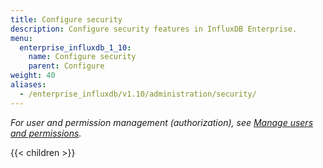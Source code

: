 ```yaml
---
title: Configure security
description: Configure security features in InfluxDB Enterprise.
menu:
  enterprise_influxdb_1_10:
    name: Configure security
    parent: Configure
weight: 40
aliases:
  - /enterprise_influxdb/v1.10/administration/security/
---
```


_For user and permission management (authorization),
see [Manage users and permissions](/enterprise_influxdb/v1.10/administration/manage/users-and-permissions/)._

{{< children >}}
